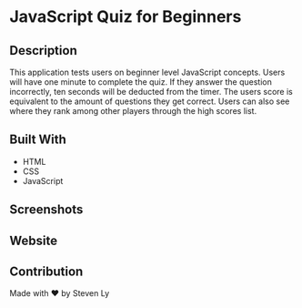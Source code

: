 # JavaScript Quiz for Beginners

## Description
This application tests users on beginner level JavaScript concepts. Users will have one minute to complete the quiz. If they answer the question incorrectly, ten seconds will be deducted from the timer. The users score is equivalent to the amount of questions they get correct. Users can also see where they rank among other players through the high scores list. 

## Built With
* HTML
* CSS
* JavaScript

## Screenshots

## Website

## Contribution
Made with ❤️ by Steven Ly